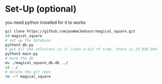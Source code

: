 # Set-Up (optional)
you need python installed for it to works
```bash
git clone https://github.com/pommeJedusor/magical_square.git
cd magical_square
# set up the database
python3 db.py
# put all the solutions in it (take a bit of time, there is 33_938_944 of them)
python3 main.py
# move the db
mv ./magical_square_db.db ../
cd ../
# delete the git repo
rm -rf magical_square
```

